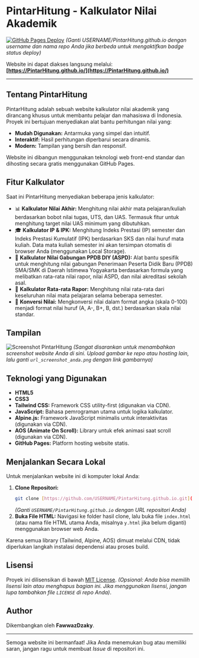 # PintarHitung - Kalkulator Nilai Akademik

[![GitHub Pages Deploy](https://github.com/USERNAME/PintarHitung.github.io/actions/workflows/pages/pages-build-deployment/badge.svg)](https://github.com/USERNAME/PintarHitung.github.io/actions/workflows/pages/pages-build-deployment)
*(Ganti USERNAME/PintarHitung.github.io dengan username dan nama repo Anda jika berbeda untuk mengaktifkan badge status deploy)*

Website ini dapat diakses langsung melalui:
**[https://PintarHitung.github.io/](https://PintarHitung.github.io/)**

---

## Tentang PintarHitung

PintarHitung adalah sebuah website kalkulator nilai akademik yang dirancang khusus untuk membantu pelajar dan mahasiswa di Indonesia. Proyek ini bertujuan menyediakan alat bantu perhitungan nilai yang:

* **Mudah Digunakan:** Antarmuka yang simpel dan intuitif.
* **Interaktif:** Hasil perhitungan diperbarui secara dinamis.
* **Modern:** Tampilan yang bersih dan responsif.

Website ini dibangun menggunakan teknologi web front-end standar dan dihosting secara gratis menggunakan GitHub Pages.

## Fitur Kalkulator

Saat ini PintarHitung menyediakan beberapa jenis kalkulator:

* 📊 **Kalkulator Nilai Akhir:** Menghitung nilai akhir mata pelajaran/kuliah berdasarkan bobot nilai tugas, UTS, dan UAS. Termasuk fitur untuk menghitung target nilai UAS minimum yang dibutuhkan.
* 🎓 **Kalkulator IP & IPK:** Menghitung Indeks Prestasi (IP) semester dan Indeks Prestasi Kumulatif (IPK) berdasarkan SKS dan nilai huruf mata kuliah. Data mata kuliah semester ini akan tersimpan otomatis di browser Anda (menggunakan Local Storage).
* 🏫 **Kalkulator Nilai Gabungan PPDB DIY (ASPD):** Alat bantu spesifik untuk menghitung nilai gabungan Penerimaan Peserta Didik Baru (PPDB) SMA/SMK di Daerah Istimewa Yogyakarta berdasarkan formula yang melibatkan rata-rata nilai rapor, nilai ASPD, dan nilai akreditasi sekolah asal.
* 📝 **Kalkulator Rata-rata Rapor:** Menghitung nilai rata-rata dari keseluruhan nilai mata pelajaran selama beberapa semester.
* 🔄 **Konversi Nilai:** Mengkonversi nilai dalam format angka (skala 0-100) menjadi format nilai huruf (A, A-, B+, B, dst.) berdasarkan skala nilai standar.

## Tampilan

![Screenshot PintarHitung](url_screenshot_anda.png)
*(Sangat disarankan untuk menambahkan screenshot website Anda di sini. Upload gambar ke repo atau hosting lain, lalu ganti `url_screenshot_anda.png` dengan link gambarnya)*

## Teknologi yang Digunakan

* **HTML5**
* **CSS3**
* **Tailwind CSS:** Framework CSS utility-first (digunakan via CDN).
* **JavaScript:** Bahasa pemrograman utama untuk logika kalkulator.
* **Alpine.js:** Framework JavaScript minimalis untuk interaktivitas (digunakan via CDN).
* **AOS (Animate On Scroll):** Library untuk efek animasi saat scroll (digunakan via CDN).
* **GitHub Pages:** Platform hosting website statis.

## Menjalankan Secara Lokal

Untuk menjalankan website ini di komputer lokal Anda:

1.  **Clone Repositori:**
    ```bash
    git clone [https://github.com/USERNAME/PintarHitung.github.io.git](https://github.com/USERNAME/PintarHitung.github.io.git)
    ```
    *(Ganti `USERNAME/PintarHitung.github.io` dengan URL repositori Anda)*
2.  **Buka File HTML:**
    Navigasi ke folder hasil clone, lalu buka file `index.html` (atau nama file HTML utama Anda, misalnya `y.html` jika belum diganti) menggunakan browser web Anda.

Karena semua library (Tailwind, Alpine, AOS) dimuat melalui CDN, tidak diperlukan langkah instalasi dependensi atau proses build.

## Lisensi

Proyek ini dilisensikan di bawah [MIT License](LICENSE).
*(Opsional: Anda bisa memilih lisensi lain atau menghapus bagian ini. Jika menggunakan lisensi, jangan lupa tambahkan file `LICENSE` di repo Anda)*.

## Author

Dikembangkan oleh **FawwazDzaky**.

---

Semoga website ini bermanfaat! Jika Anda menemukan bug atau memiliki saran, jangan ragu untuk membuat *Issue* di repositori ini.
